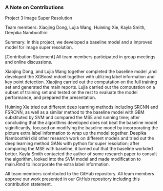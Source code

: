 ### A Note on Contributions

Project 3 Image Super Resolution

Team members: Xiaojing Dong, Lujia Wang, Huiming Xie, Kayla Smith, Deepika Namboothiri

Summary: In this project, we developed a baseline model and a improved model for image super resolution.  

[Contribution Statement] All team members participated in group meetings and online discussions. 


Xiaojing Dong, and Lujia Wang together completed the baseline model ,and developed the XGBoost mdoel together with utilizing label information and key point detection. Xiaojing carried out the computation on the full training set and generated the main reports. Lujia carried out the computation on a subset of training set and tested on the rest to evaluate the model performance, and prepared the presentation. 


Huiming Xie tried out different deep learning methods including SRCNN and FSRCNN, as well as a similar method to the baseline model with GBM substituted by SVM and compared the MSE and running time; after concluding that the algorithms developed does not beat the baseline model siginificantly, focused on modifying the baseline model by incorporating the picture extra label information to wrap up the model together. Deepika Namboothiri did other research work on different models and tried out the deep learning method GANs with python for super resolution; after comparing the MSE with baseline, it turned out that the baseline workded better. Kayla Smith contacted the author of some research paper to consult the algorithm, looked into the SVM model and made modification to main.Rmd to incorporate the extra label information.

 

All team members contributed to the GitHub repository. All team members approve our work presented in our GitHub repository including this contribution statement.
